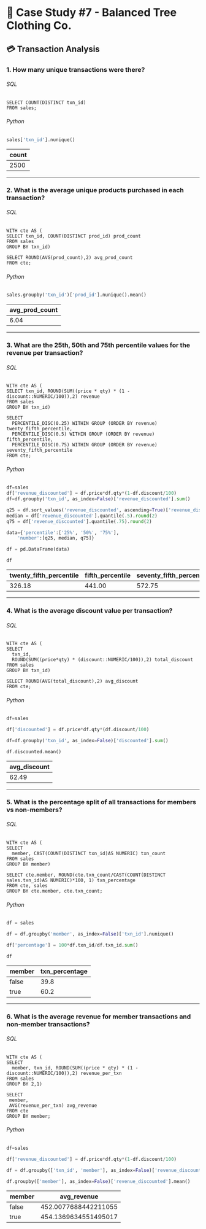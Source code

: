 # 🌄 Case Study #7 - Balanced Tree Clothing Co.
## 💳 Transaction Analysis
### 1. How many unique transactions were there?
###### SQL

```TSQL
SELECT COUNT(DISTINCT txn_id)
FROM sales;
```

###### Python

```python
sales['txn_id'].nunique()
```

| count  | 
|------------|
| 2500 |

---

### 2. What is the average unique products purchased in each transaction?
###### SQL

```TSQL
WITH cte AS (
SELECT txn_id, COUNT(DISTINCT prod_id) prod_count
FROM sales
GROUP BY txn_id)

SELECT ROUND(AVG(prod_count),2) avg_prod_count
FROM cte;
```

###### Python

```python
sales.groupby('txn_id')['prod_id'].nunique().mean()
```

| avg_prod_count  | 
|------------|
| 6.04 |

---

### 3. What are the 25th, 50th and 75th percentile values for the revenue per transaction?
###### SQL

```TSQL
WITH cte AS (
SELECT txn_id, ROUND(SUM((price * qty) * (1 - discount::NUMERIC/100)),2) revenue
FROM sales
GROUP BY txn_id)

SELECT
  PERCENTILE_DISC(0.25) WITHIN GROUP (ORDER BY revenue) twenty_fifth_percentile,
  PERCENTILE_DISC(0.5) WITHIN GROUP (ORDER BY revenue) fifth_percentile,
  PERCENTILE_DISC(0.75) WITHIN GROUP (ORDER BY revenue) seventy_fifth_percentile
FROM cte;
```

###### Python

```python
df=sales
df['revenue_discounted'] = df.price*df.qty*(1-df.discount/100)
df=df.groupby('txn_id', as_index=False)['revenue_discounted'].sum()

q25 = df.sort_values('revenue_discounted', ascending=True)['revenue_discounted'].quantile(.25).round(2)
median = df['revenue_discounted'].quantile(.5).round(2)
q75 = df['revenue_discounted'].quantile(.75).round(2)

data={'percentile':['25%', '50%', '75%'],
    'number':[q25, median, q75]}

df = pd.DataFrame(data)

df
```

| twenty_fifth_percentile | fifth_percentile | seventy_fifth_percentile |
|-------------------------|------------------|--------------------------|
| 326.18                  | 441.00           | 572.75                   |

---

### 4. What is the average discount value per transaction?
###### SQL

```TSQL
WITH cte AS (
SELECT 
  txn_id, 
  ROUND(SUM((price*qty) * (discount::NUMERIC/100)),2) total_discount
FROM sales
GROUP BY txn_id)

SELECT ROUND(AVG(total_discount),2) avg_discount
FROM cte;
```

###### Python

```python
df=sales

df['discounted'] = df.price*df.qty*(df.discount/100)

df=df.groupby('txn_id', as_index=False)['discounted'].sum()

df.discounted.mean()
```

| avg_discount | 
|-------------------------|
| 62.49                  |

---

### 5. What is the percentage split of all transactions for members vs non-members?
###### SQL

```TSQL
WITH cte AS (
SELECT 
  member, CAST(COUNT(DISTINCT txn_id)AS NUMERIC) txn_count
FROM sales
GROUP BY member)

SELECT cte.member, ROUND(cte.txn_count/CAST(COUNT(DISTINCT sales.txn_id)AS NUMERIC)*100, 1) txn_percentage
FROM cte, sales
GROUP BY cte.member, cte.txn_count;
```

###### Python

```python
df = sales

df = df.groupby('member', as_index=False)['txn_id'].nunique()

df['percentage'] = 100*df.txn_id/df.txn_id.sum()

df
```

| member | txn_percentage |
|--------|----------------|
| false  | 39.8           |
| true   | 60.2           |

---

### 6. What is the average revenue for member transactions and non-member transactions?
###### SQL

```TSQL
WITH cte AS (
SELECT 
  member, txn_id, ROUND(SUM((price * qty) * (1 - discount::NUMERIC/100)),2) revenue_per_txn
FROM sales
GROUP BY 2,1)

SELECT
 member, 
 AVG(revenue_per_txn) avg_revenue
FROM cte
GROUP BY member;
```

###### Python

```python
df=sales

df['revenue_discounted'] = df.price*df.qty*(1-df.discount/100)

df = df.groupby(['txn_id', 'member'], as_index=False)['revenue_discounted'].sum()

df.groupby(['member'], as_index=False)['revenue_discounted'].mean()
```

| member | avg_revenue          |
|--------|----------------------|
| false  | 452.0077688442211055 |
| true   | 454.1369634551495017 |
